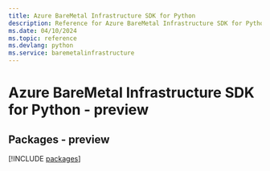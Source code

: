 ```yaml
---
title: Azure BareMetal Infrastructure SDK for Python
description: Reference for Azure BareMetal Infrastructure SDK for Python
ms.date: 04/10/2024
ms.topic: reference
ms.devlang: python
ms.service: baremetalinfrastructure
---
```

# Azure BareMetal Infrastructure SDK for Python - preview
## Packages - preview
[!INCLUDE [packages](baremetal-infrastructure-index.md)]